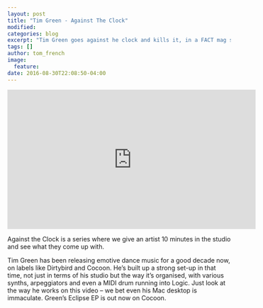 ```yaml
---
layout: post
title: "Tim Green - Against The Clock"
modified:
categories: blog
excerpt: "Tim Green goes against he clock and kills it, in a FACT mag series where we give an artist 10 minutes in the studio and see what they come up with. "
tags: []
author: tom_french
image:
  feature:
date: 2016-08-30T22:08:50-04:00
---
```


<iframe width="560" height="315" src="https://www.youtube.com/embed/h27QM96aCOg" frameborder="0" allowfullscreen></iframe>

Against the Clock is a series where we give an artist 10 minutes in the studio and see what they come up with. 

Tim Green has been releasing emotive dance music for a good decade now, on labels like Dirtybird and Cocoon. He’s built up a strong set-up in that time, not just in terms of his studio but the way it’s organised, with various synths, arpeggiators and even a MIDI drum running into Logic. Just look at the way he works on this video – we bet even his Mac desktop is immaculate. Green’s Eclipse EP is out now on Cocoon. 
